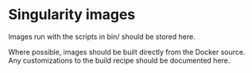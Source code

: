 # Singularity images

Images run with the scripts in bin/ should be stored here.

Where possible, images should be built directly from the Docker source. Any customizations
to the build recipe should be documented here.
